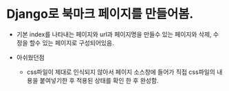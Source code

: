 # Django로 북마크 페이지를 만들어봄.

- 기본 index를 나타내는 페이지와 url과 페이지명을 만들수 있는 페이지와 삭제, 수정을 할수 있는 페이지로 구성되어있음.

- 아쉬웠던점
  - css파일이 제대로 인식되지 않아서 페이지 소스창에 들어가 직접 css파일의 내용을 붙여넣기한 후 적용된 상태를 확인 한 후 완성함.
